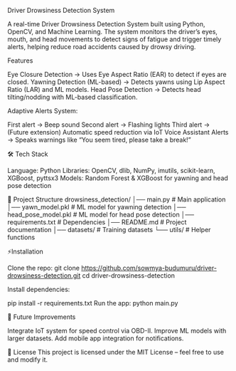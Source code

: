 Driver Drowsiness Detection System

A real-time Driver Drowsiness Detection System built using Python, OpenCV, and Machine Learning.
The system monitors the driver’s eyes, mouth, and head movements to detect signs of fatigue and trigger timely alerts, helping reduce road accidents caused by drowsy driving.

Features

Eye Closure Detection → Uses Eye Aspect Ratio (EAR) to detect if eyes are closed.
Yawning Detection (ML-based) → Detects yawns using Lip Aspect Ratio (LAR) and ML models.
Head Pose Detection → Detects head tilting/nodding with ML-based classification.

Adaptive Alerts System:

First alert → Beep sound
Second alert → Flashing lights
Third alert → (Future extension) Automatic speed reduction via IoT
Voice Assistant Alerts → Speaks warnings like “You seem tired, please take a break!”

🛠️ Tech Stack

Language: Python
Libraries: OpenCV, dlib, NumPy, imutils, scikit-learn, XGBoost, pyttsx3
Models: Random Forest & XGBoost for yawning and head pose detection

📂 Project Structure
drowsiness_detection/
│── main.py # Main application
│── yawn_model.pkl # ML model for yawning detection
│── head_pose_model.pkl # ML model for head pose detection
│── requirements.txt # Dependencies
│── README.md # Project documentation
│── datasets/ # Training datasets
└── utils/ # Helper functions

⚡Installation

Clone the repo:
git clone https://github.com/sowmya-budumuru/driver-drowsiness-detection.git
cd driver-drowsiness-detection

Install dependencies:

pip install -r requirements.txt
Run the app:
python main.py

🎯 Future Improvements

Integrate IoT system for speed control via OBD-II.
Improve ML models with larger datasets.
Add mobile app integration for notifications.

📜 License
This project is licensed under the MIT License – feel free to use and modify it.
